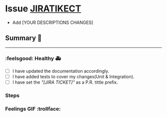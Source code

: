 # Issue [JIRATIKECT](YOUR-LINK-TO-JIRA-TICKET)
<!--- EG: GC-123 -->
- Add [YOUR DESCRIPTIONS CHANGES]

## Summary :eyes:
<!--- Brief summary explaining what is this change about. -->
<!--- Consider -->
<!---           -  ADDING IN-LINES COMMENTS -->
<!---           -  using screenshots/GIFs to show impacts on FrontEnd -->
<!---           -  on API changes, adding a link to Documentation -->
<!---           -  adding an explanation about your approach to reach the solution -->

***

### :feelsgood:  Healthy :ambulance:
<!--- I'm committed to have a healthy code -->

- [ ] I have updated the documentation accordingly.
- [ ] I have added tests to cover my changes(Unit & Integration).
- [ ] I have set the _"[JIRA TICKET]"_ as a P.R. tittle prefix.

### Steps
<!--- OPTIONAL: A list of steps to reach the solution -->



### Feelings GIF :trollface:
<!--- OPTIONAL: Insert a gif about "How this PR makes you feel?" -->